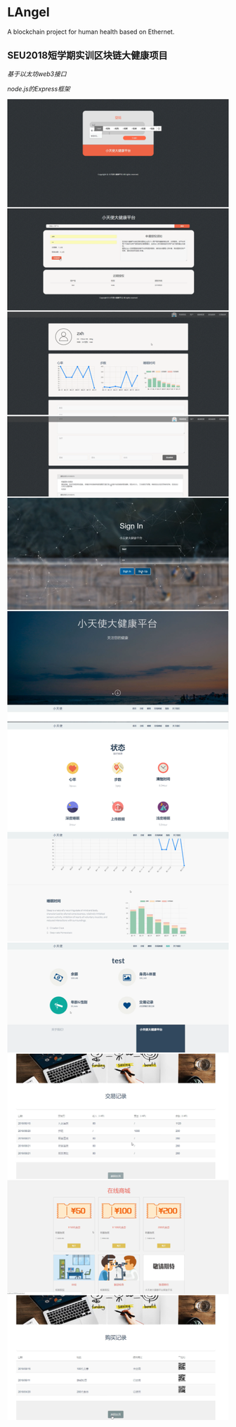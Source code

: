 # LAngel
A blockchain project for human health based on Ethernet.
## SEU2018短学期实训区块链大健康项目

  *基于以太坊web3接口*
  
  *node.js的Express框架*
  
![](https://github.com/northmachine/LAngel/blob/master/pictures/1.png)
![](https://github.com/northmachine/LAngel/blob/master/pictures/2.png)
![](https://github.com/northmachine/LAngel/blob/master/pictures/3.png)
![](https://github.com/northmachine/LAngel/blob/master/pictures/4.png)
![](https://github.com/northmachine/LAngel/blob/master/pictures/5.png)
![](https://github.com/northmachine/LAngel/blob/master/pictures/6.png)
![](https://github.com/northmachine/LAngel/blob/master/pictures/7.png)
![](https://github.com/northmachine/LAngel/blob/master/pictures/8.png)
![](https://github.com/northmachine/LAngel/blob/master/pictures/9.png)
![](https://github.com/northmachine/LAngel/blob/master/pictures/10.png)
![](https://github.com/northmachine/LAngel/blob/master/pictures/11.png)
![](https://github.com/northmachine/LAngel/blob/master/pictures/12.png)